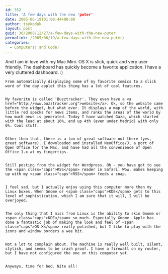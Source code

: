 ```yaml
---
id: 552
title: 'A few days with the new 'puter'
date: 2005-06-19T01:08:44+00:00
author: tsykoduk
layout: post
guid: 30/2008/12/27/a-few-days-with-the-new-puter
permalink: /2005/06/19/a-few-days-with-the-new-puter/
categories:
  - Computers! and Code!
---
```

And I am in love with my Mac Mini. <span class="caps">OS X</span> is slick, quick and very user friendly. The dashboard has quickly become a favorite application. I have a very cluttered dashboard. :)


	From automatically displaying some of my favorite comics to a slick word of the day applet this thing has a lot of cool features.


	My favorite is called 'Buzztracker'. They even have a <a href="http://www.buzztracker.org">website</a>. Ok, so the website came before the widget, but what ever. It displays a map of the world, with little red specks for news items, and ranks the areas of the world by how much news is generated. Today I have watched Gaza, which started with the lead at about 16%, end up 4th (even under Madrid) with only 6%. Cool stuff.


	Other then that, there is a ton of great software out there (yes, great software). I downloaded and installed NeoOffice/J, a port of Open Office for the Mac, and have had all the convenience of Open Office 1.x at my fingertips.


	Still posting from the widget for Wordpress. Oh - you have got to see the <span class="caps">RSS</span> reader in Safari. Wow. makes keeping up with my <span class="caps">RSS</span> feeds a snap.


	I feel sad, but I actually enjoy using this computer more then my Linux boxes. When Gnome or <span class="caps">KDE</span> gets to this level of sophistication, which I am sure that it will, I will be overjoyed.


	The only thing that I miss from Linux is the ability to skin Gnome or <span class="caps">KDE</span> so much. Especially Gnome. Apple has done a fantastic job of making the look and feel of <span class="caps">OS X</span> really polished, but I like to play with the icons and window borders a wee bit.


	Not a lot to complain about. The machine is really well built, silent, stylish, and seems to be crash proof. I have a firewall on my router, but I have not configured the one on this computer yet.


	Anyways, time for bed. Nite all!